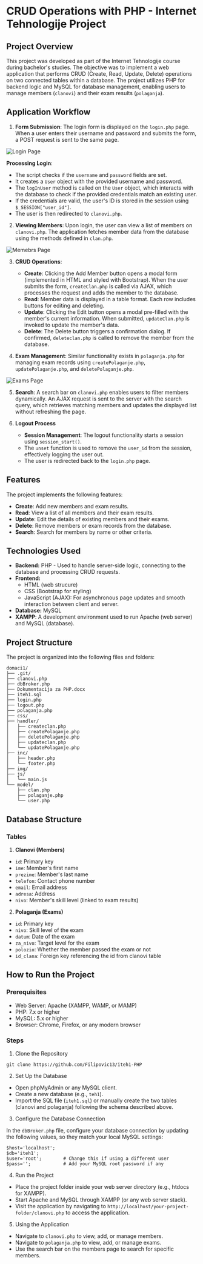 # CRUD Operations with PHP - Internet Tehnologije Project

## Project Overview

This project was developed as part of the Internet Tehnologije course during bachelor's studies. The objective was to implement a web application that performs CRUD (Create, Read, Update, Delete) operations on two connected tables within a database. The project utilizes PHP for backend logic and MySQL for database management, enabling users to manage members (`clanovi`) and their exam results (`polaganja`).

## Application Workflow

1. **Form Submission**: The login form is displayed on the `login.php` page. When a user enters their username and password and submits the form, a POST request is sent to the same page.

![Login Page](img/login.PNG)

**Processing Login**:

-  The script checks if the `username` and `password` fields are set.
-  It creates a `User` object with the provided username and password.
-  The `logInUser` method is called on the `User` object, which interacts with the database to check if the provided credentials match an existing user.
-  If the credentials are valid, the user's ID is stored in the session using `$_SESSION["user_id"]`.
-  The user is then redirected to `clanovi.php`.

2. **Viewing Members**: Upon login, the user can view a list of members on `clanovi.php`. The application fetches member data from the database using the methods defined in `clan.php`.

![Memebrs Page](img/clanovi.PNG)

3. **CRUD Operations**:

   -  **Create**: Clicking the Add Member button opens a modal form (implemented in HTML and styled with Bootstrap). When the user submits the form, `createClan.php` is called via AJAX, which processes the request and adds the member to the database.
   -  **Read**: Member data is displayed in a table format. Each row includes buttons for editing and deleting.
   -  **Update**: Clicking the Edit button opens a modal pre-filled with the member's current information. When submitted, `updateClan.php` is invoked to update the member's data.
   -  **Delete**: The Delete button triggers a confirmation dialog. If confirmed, `deleteclan.php` is called to remove the member from the database.

4. **Exam Management**: Similar functionality exists in `polaganja.php` for managing exam records using `createPolaganje.php`, `updatePolaganje.php`, and `deletePolaganje.php`.

![Exams Page](img/polaganja.PNG)

5. **Search**: A search bar on `clanovi.php` enables users to filter members dynamically. An AJAX request is sent to the server with the search query, which retrieves matching members and updates the displayed list without refreshing the page.

6. **Logout Process**
   -  **Session Management**: The logout functionality starts a session using `session_start()`.
   -  The `unset` function is used to remove the `user_id` from the session, effectively logging the user out.
   -  The user is redirected back to the `login.php` page.

## Features

The project implements the following features:

-  **Create**: Add new members and exam results.
-  **Read**: View a list of all members and their exam results.
-  **Update**: Edit the details of existing members and their exams.
-  **Delete**: Remove members or exam records from the database.
-  **Search**: Search for members by name or other criteria.

## Technologies Used

-  **Backend:** PHP - Used to handle server-side logic, connecting to the database and processing CRUD requests.
-  **Frontend:**
   -  HTML (web strucure)
   -  CSS (Bootstrap for styling)
   -  JavaScript (AJAX): For asynchronous page updates and smooth interaction between client and server.
-  **Database:** MySQL
-  **XAMPP**: A development environment used to run Apache (web server) and MySQL (database).

## Project Structure

The project is organized into the following files and folders:

```
domaci1/
├── .git/
├── clanovi.php
├── dbBroker.php
├── Dokumentacija za PHP.docx
├── iteh1.sql
├── login.php
├── logout.php
├── polaganja.php
├── css/
├── handler/
│   ├── createclan.php
│   ├── createPolaganje.php
│   ├── deletePolaganje.php
│   ├── updateclan.php
│   └── updatePolaganje.php
├── inc/
│   ├── header.php
│   └── footer.php
├── img/
├── js/
│   └── main.js
└── model/
    ├── clan.php
    ├── polaganje.php
    └── user.php

```

## Database Structure

### Tables

1. **Clanovi (Members)**

-  `id`: Primary key
-  `ime`: Member's first name
-  `prezime`: Member's last name
-  `telefon`: Contact phone number
-  `email`: Email address
-  `adresa`: Address
-  `nivo`: Member's skill level (linked to exam results)

2. **Polaganja (Exams)**

-  `id`: Primary key
-  `nivo`: Skill level of the exam
-  `datum`: Date of the exam
-  `za_nivo`: Target level for the exam
-  `polozio`: Whether the member passed the exam or not
-  `id_clana`: Foreign key referencing the id from clanovi table

## How to Run the Project

### Prerequisites

-  Web Server: Apache (XAMPP, WAMP, or MAMP)
-  PHP: 7.x or higher
-  MySQL: 5.x or higher
-  Browser: Chrome, Firefox, or any modern browser

### Steps

1. Clone the Repository

```
git clone https://github.com/Filipovic13/iteh1-PHP
```

2. Set Up the Database

-  Open phpMyAdmin or any MySQL client.
-  Create a new database (e.g., `teh1`).
-  Import the SQL file (`iteh1.sql`) or manually create the two tables (clanovi and polaganja) following the schema described above.

3. Configure the Database Connection

In the `dbBroker.php` file, configure your database connection by updating the following values, so they match your local MySQL settings:

```
$host='localhost';
$db='iteh1';
$user='root';        # Change this if using a different user
$pass='';            # Add your MySQL root password if any
```

4. Run the Project

-  Place the project folder inside your web server directory (e.g., htdocs for XAMPP).
-  Start Apache and MySQL through XAMPP (or any web server stack).
-  Visit the application by navigating to `http://localhost/your-project-folder/clanovi.php` to access the application.

5. Using the Application

-  Navigate to `clanovi.php` to view, add, or manage members.
-  Navigate to `polaganja.php` to view, add, or manage exams.
-  Use the search bar on the members page to search for specific members.
